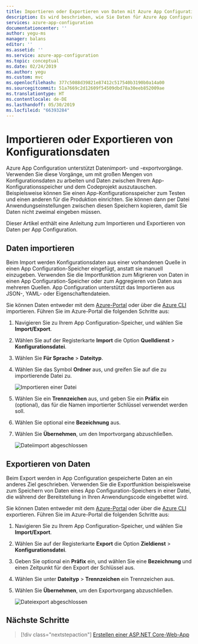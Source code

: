 ```yaml
---
title: Importieren oder Exportieren von Daten mit Azure App Configuration | Microsoft-Dokumentation
description: Es wird beschrieben, wie Sie Daten für Azure App Configuration importieren oder exportieren.
services: azure-app-configuration
documentationcenter: ''
author: yegu-ms
manager: balans
editor: ''
ms.assetid: ''
ms.service: azure-app-configuration
ms.topic: conceptual
ms.date: 02/24/2019
ms.author: yegu
ms.custom: mvc
ms.openlocfilehash: 377c5088d39821e87412c517540b3190b0a14a00
ms.sourcegitcommit: 51a7669c2d12609f54509dbd78a30eeb852009ae
ms.translationtype: HT
ms.contentlocale: de-DE
ms.lasthandoff: 05/30/2019
ms.locfileid: "66393284"
---
```

# <a name="import-or-export-configuration-data"></a>Importieren oder Exportieren von Konfigurationsdaten

Azure App Configuration unterstützt Datenimport- und -exportvorgänge. Verwenden Sie diese Vorgänge, um mit großen Mengen von Konfigurationsdaten zu arbeiten und Daten zwischen Ihrem App-Konfigurationsspeicher und dem Codeprojekt auszutauschen. Beispielsweise können Sie einen App-Konfigurationsspeicher zum Testen und einen anderen für die Produktion einrichten. Sie können dann per Datei Anwendungseinstellungen zwischen diesen Speichern kopieren, damit Sie Daten nicht zweimal eingeben müssen.

Dieser Artikel enthält eine Anleitung zum Importieren und Exportieren von Daten per App Configuration.

## <a name="import-data"></a>Daten importieren

Beim Import werden Konfigurationsdaten aus einer vorhandenen Quelle in einen App Configuration-Speicher eingefügt, anstatt sie manuell einzugeben. Verwenden Sie die Importfunktion zum Migrieren von Daten in einen App Configuration-Speicher oder zum Aggregieren von Daten aus mehreren Quellen. App Configuration unterstützt das Importieren aus JSON-, YAML- oder Eigenschaftendateien.

Sie können Daten entweder mit dem [Azure-Portal](https://portal.azure.com) oder über die [Azure CLI](./scripts/cli-import.md) importieren. Führen Sie im Azure-Portal die folgenden Schritte aus:

1. Navigieren Sie zu Ihrem App Configuration-Speicher, und wählen Sie **Import/Export**.

2. Wählen Sie auf der Registerkarte **Import** die Option **Quelldienst** > **Konfigurationsdatei**.

3. Wählen Sie **Für Sprache** > **Dateityp**.

4. Wählen Sie das Symbol **Ordner** aus, und greifen Sie auf die zu importierende Datei zu.

    ![Importieren einer Datei](./media/import-file.png)

5. Wählen Sie ein **Trennzeichen** aus, und geben Sie ein **Präfix** ein (optional), das für die Namen importierter Schlüssel verwendet werden soll.

6. Wählen Sie optional eine **Bezeichnung** aus.

7. Wählen Sie **Übernehmen**, um den Importvorgang abzuschließen.

    ![Dateiimport abgeschlossen](./media/import-file-complete.png)

## <a name="export-data"></a>Exportieren von Daten

Beim Export werden in App Configuration gespeicherte Daten an ein anderes Ziel geschrieben. Verwenden Sie die Exportfunktion beispielsweise zum Speichern von Daten eines App Configuration-Speichers in einer Datei, die während der Bereitstellung in Ihren Anwendungscode eingebettet wird.

Sie können Daten entweder mit dem [Azure-Portal](https://portal.azure.com) oder über die [Azure CLI](./scripts/cli-export.md) exportieren. Führen Sie im Azure-Portal die folgenden Schritte aus:

1. Navigieren Sie zu Ihrem App Configuration-Speicher, und wählen Sie **Import/Export**.

2. Wählen Sie auf der Registerkarte **Export** die Option **Zieldienst** > **Konfigurationsdatei**.

3. Geben Sie optional ein **Präfix** ein, und wählen Sie eine **Bezeichnung** und einen Zeitpunkt für den Export der Schlüssel aus.

4. Wählen Sie unter **Dateityp** > **Trennzeichen** ein Trennzeichen aus.

5. Wählen Sie **Übernehmen**, um den Exportvorgang abzuschließen.

    ![Dateiexport abgeschlossen](./media/export-file-complete.png)

## <a name="next-steps"></a>Nächste Schritte

> [!div class="nextstepaction"]
> [Erstellen einer ASP.NET Core-Web-App](./quickstart-aspnet-core-app.md)  
